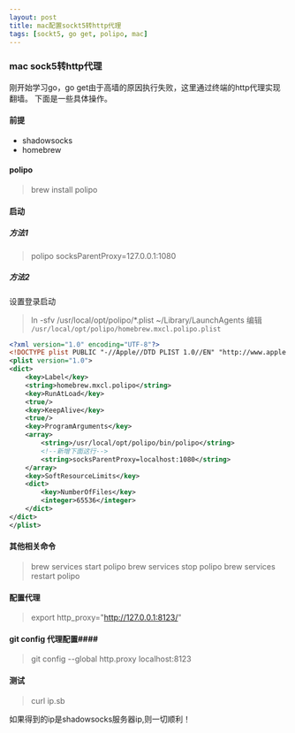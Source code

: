 ```yaml
---
layout: post
title: mac配置sockt5转http代理
tags: [sockt5, go get, polipo, mac]
---
```


### mac sock5转http代理 ###
刚开始学习go，go get由于高墙的原因执行失败，这里通过终端的http代理实现翻墙。
下面是一些具体操作。

#### 前提 ####

- shadowsocks
- homebrew

#### polipo ####

> brew install polipo

#### 启动 ####

##### 方法1
> polipo socksParentProxy=127.0.0.1:1080

##### 方法2
设置登录启动
> ln -sfv /usr/local/opt/polipo/*.plist ~/Library/LaunchAgents
编辑 `/usr/local/opt/polipo/homebrew.mxcl.polipo.plist`
``` xml
<?xml version="1.0" encoding="UTF-8"?>
<!DOCTYPE plist PUBLIC "-//Apple//DTD PLIST 1.0//EN" "http://www.apple.com/DTDs/PropertyList-1.0.dtd">
<plist version="1.0">
<dict>
    <key>Label</key>
    <string>homebrew.mxcl.polipo</string>
    <key>RunAtLoad</key>
    <true/>
    <key>KeepAlive</key>
    <true/>
    <key>ProgramArguments</key>
    <array>
        <string>/usr/local/opt/polipo/bin/polipo</string>
        <!--新增下面这行-->
        <string>socksParentProxy=localhost:1080</string>
    </array>
    <key>SoftResourceLimits</key>
    <dict>
        <key>NumberOfFiles</key>
        <integer>65536</integer>
    </dict>
</dict>
</plist>
```

#### 其他相关命令 ####

> brew services start polipo
> brew services stop polipo
> brew services restart polipo

#### 配置代理 ####
> export http_proxy="http://127.0.0.1:8123/"

####  git config 代理配置####
> git config --global http.proxy localhost:8123


#### 测试 ####
> curl ip.sb

如果得到的ip是shadowsocks服务器ip,则一切顺利！

